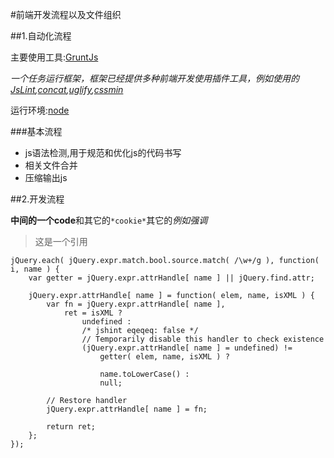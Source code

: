 #前端开发流程以及文件组织

##1.自动化流程

主要使用工具:[GruntJs][0]

*一个任务运行框架，框架已经提供多种前端开发使用插件工具，例如使用的[JsLint][1],[concat][2],[uglify][3],[cssmin][4]*

运行环境:[node][n]

###基本流程

- js语法检测,用于规范和优化js的代码书写
- 相关文件合并
- 压缩输出js

[0]:http://gruntjs.com/ "GruntJs"
[n]:http://nodejs.org/ "NodeJs"
[1]:http://jslinterrors.com/ "JSlint"
[2]:https://github.com/gruntjs/grunt-contrib-concat "concat"
[3]:https://github.com/gruntjs/grunt-contrib-uglify "uglify"
[4]:https://npmjs.org/package/grunt-contrib-cssmin "cssmin"


##2.开发流程


**中间的一个code**和其它的`*cookie*`其它的*例如强调*

>这是一个引用


	jQuery.each( jQuery.expr.match.bool.source.match( /\w+/g ), function( i, name ) {
		var getter = jQuery.expr.attrHandle[ name ] || jQuery.find.attr;

		jQuery.expr.attrHandle[ name ] = function( elem, name, isXML ) {
			var fn = jQuery.expr.attrHandle[ name ],
				ret = isXML ?
					undefined :
					/* jshint eqeqeq: false */
					// Temporarily disable this handler to check existence
					(jQuery.expr.attrHandle[ name ] = undefined) !=
						getter( elem, name, isXML ) ?

						name.toLowerCase() :
						null;

			// Restore handler
			jQuery.expr.attrHandle[ name ] = fn;

			return ret;
		};
	});



